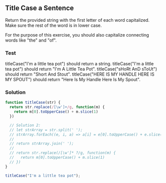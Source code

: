 ## Title Case a Sentence
Return the provided string with the first letter of each word capitalized. Make sure the rest of the word is in lower case.

For the purpose of this exercise, you should also capitalize connecting words like "the" and "of".

### Test
titleCase("I'm a little tea pot") should return a string.
titleCase("I'm a little tea pot") should return "I'm A Little Tea Pot".
titleCase("sHoRt AnD sToUt") should return "Short And Stout".
titleCase("HERE IS MY HANDLE HERE IS MY SPOUT") should return "Here Is My Handle Here Is My Spout".

### Solution
```js
function titleCase(str) {
  return str.replace(/[\w']+/g, function(m) {
    return m[0].toUpperCase() + m.slice(1)
  })

  // Solution 2:
  // let strArray = str.split(' ');
  // strArray.forEach((e, i, a) => a[i] = e[0].toUpperCase() + e.slice(1).toLowerCase());
  //
  // return strArray.join(' ');
  //
  // return str.replace(/[\w']* ?/g, function(m) {
  //   return m[0].toUpperCase() + m.slice(1)
  // })
}

titleCase("I'm a little tea pot");
```
